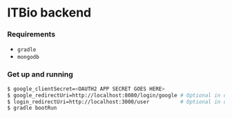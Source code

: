 # ITBio backend

### Requirements

- `gradle`
- `mongodb`

### Get up and running

```sh
$ google_clientSecret=<OAUTH2 APP SECRET GOES HERE>
$ google_redirectUri=http://localhost:8080/login/google # Optional in development
$ login_redirectUri=http://localhost:3000/user          # Optional in development
$ gradle bootRun
```
